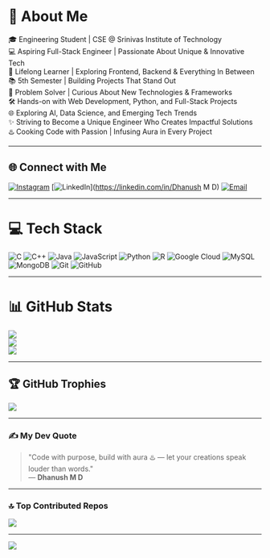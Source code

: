 # 💫 About Me
🎓 Engineering Student | CSE @ Srinivas Institute of Technology  <br>
💻 Aspiring Full-Stack Engineer | Passionate About Unique & Innovative Tech  <br>
🌱 Lifelong Learner | Exploring Frontend, Backend & Everything In Between  <br>
📚 5th Semester | Building Projects That Stand Out  <br>
🚀 Problem Solver | Curious About New Technologies & Frameworks  <br>
🛠️ Hands-on with Web Development, Python, and Full-Stack Projects  <br>
🌐 Exploring AI, Data Science, and Emerging Tech Trends  <br>
✨ Striving to Become a Unique Engineer Who Creates Impactful Solutions  <br>
♨️ Cooking Code with Passion | Infusing Aura in Every Project  

---

## 🌐 Connect with Me
[![Instagram](https://img.shields.io/badge/Instagram-%23E4405F.svg?logo=Instagram&logoColor=white)](https://instagram.com/dhanuxh.md) 
[![LinkedIn](https://img.shields.io/badge/LinkedIn-%230077B5.svg?logo=linkedin&logoColor=white)](https://linkedin.com/in/Dhanush M D) 
[![Email](https://img.shields.io/badge/Email-D14836.svg?logo=gmail&logoColor=white)](mailto:mddhanush6@gmail.com)  

---

# 💻 Tech Stack
![C](https://img.shields.io/badge/C-%23FF4500?style=flat&logo=c&logoColor=white) 
![C++](https://img.shields.io/badge/C++-%23FF6347?style=flat&logo=c%2B%2B&logoColor=white) 
![Java](https://img.shields.io/badge/Java-%23FFA500?style=flat&logo=openjdk&logoColor=white) 
![JavaScript](https://img.shields.io/badge/JavaScript-%23FFD700?style=flat&logo=javascript&logoColor=black) 
![Python](https://img.shields.io/badge/Python-%23FF8C00?style=flat&logo=python&logoColor=white) 
![R](https://img.shields.io/badge/R-%23FF4500?style=flat&logo=r&logoColor=white) 
![Google Cloud](https://img.shields.io/badge/GoogleCloud-%23FF6347?style=flat&logo=google-cloud&logoColor=white) 
![MySQL](https://img.shields.io/badge/MySQL-%23FFA500?style=flat&logo=mysql&logoColor=white) 
![MongoDB](https://img.shields.io/badge/MongoDB-%23FFD700?style=flat&logo=mongodb&logoColor=white) 
![Git](https://img.shields.io/badge/Git-%23FF4500?style=flat&logo=git&logoColor=white) 
![GitHub](https://img.shields.io/badge/GitHub-%23FF6347?style=flat&logo=github&logoColor=white)

---

# 📊 GitHub Stats
![](https://github-readme-stats.vercel.app/api?username=Dhanush999-git&theme=radical&hide_border=false&include_all_commits=false&count_private=true)<br/>
![](https://nirzak-streak-stats.vercel.app/?user=Dhanush999-git&theme=radical&hide_border=false)<br/>
![](https://github-readme-stats.vercel.app/api/top-langs/?username=Dhanush999-git&theme=radical&hide_border=false&include_all_commits=false&count_private=true&layout=compact)

---

## 🏆 GitHub Trophies
![](https://github-profile-trophy.vercel.app/?username=Dhanush999-git&theme=juicy&no-frame=false&no-bg=true&margin-w=4)

---

### ✍️ My Dev Quote
> "Code with purpose, build with aura ♨️ — let your creations speak louder than words."  
> — **Dhanush M D**

---

### 🔝 Top Contributed Repos
![](https://github-contributor-stats.vercel.app/api?username=Dhanush999-git&limit=5&theme=radical&combine_all_yearly_contributions=true)

---

[![](https://visitcount.itsvg.in/api?id=Dhanush999-git&icon=6&color=FF4500)](https://visitcount.itsvg.in)

<!-- Proudly created with GPRM ( https://gprm.itsvg.in ) -->
